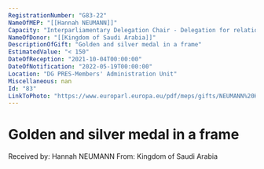 ```yaml
---
RegistrationNumber: "G83-22"
NameOfMEP: "[[Hannah NEUMANN]]"
Capacity: "Interparliamentary Delegation Chair - Delegation for relations with the Arab Peninsula"
NameOfDonor: "[[Kingdom of Saudi Arabia]]"
DescriptionOfGift: "Golden and silver medal in a frame"
EstimatedValue: "< 150"
DateOfReception: "2021-10-04T00:00:00"
DateOfNotification: "2022-05-19T00:00:00"
Location: "DG PRES-Members' Administration Unit"
Miscellaneous: nan
Id: "83"
LinkToPhoto: "https://www.europarl.europa.eu/pdf/meps/gifts/NEUMANN%20Hannah_G83-22.jpg#"
---
```


# Golden and silver medal in a frame

Received by: Hannah NEUMANN
From: Kingdom of Saudi Arabia
